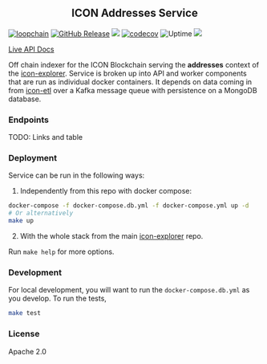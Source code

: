 <p align="center">
  <h2 align="center">ICON Addresses Service</h2>
</p>

[![loopchain](https://img.shields.io/badge/ICON-API-blue?logoColor=white&logo=icon&labelColor=31B8BB)](https://shields.io) [![GitHub Release](https://img.shields.io/github/release/geometry-labs/icon-addresses.svg?style=flat)]() ![](https://github.com/geometry-labs/icon-addresses/workflows/push-main/badge.svg?branch=main) [![codecov](https://codecov.io/gh/geometry-labs/icon-addresses/branch/main/graph/badge.svg)](https://codecov.io/gh/geometry-labs/icon-addresses) ![Uptime](https://img.shields.io/endpoint?url=https%3A%2F%2Fraw.githubusercontent.com%2Fgeometry-labs%2Ficon-status-page%2Fmaster%2Fapi%2Fdev-addresses-service%2Fuptime.json) ![](https://img.shields.io/github/license/geometry-labs/icon-addresses)

[Live API Docs](https://explorer.icon.geometry-dev.net/api/v1/addresses/docs/)

Off chain indexer for the ICON Blockchain serving the **addresses** context of the [icon-explorer](https://github.com/geometry-labs/icon-explorer). Service is broken up into API and worker components that are run as individual docker containers. It depends on data coming in from [icon-etl](https://github.com/geometry-labs/icon-etl) over a Kafka message queue with persistence on a MongoDB database. 

### Endpoints 

TODO: Links and table 

### Deployment 

Service can be run in the following ways:

1. Independently from this repo with docker compose:
```bash
docker-compose -f docker-compose.db.yml -f docker-compose.yml up -d
# Or alternatively 
make up 
```   

2. With the whole stack from the main [icon-explorer](https://github.com/geometry-labs/icon-explorer) repo. 

Run `make help` for more options. 

### Development 

For local development, you will want to run the `docker-compose.db.yml` as you develop. To run the tests, 

```bash
make test 
```

### License 

Apache 2.0
